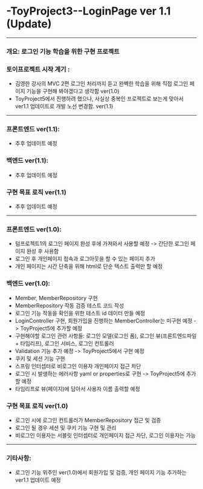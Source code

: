 # -ToyProject3--LoginPage ver 1.1 (Update)

---

### 개요: 로그인 기능 학습을 위한 구현 프로젝트

### 토이프로젝트 시작 계기 : 
- 김영한 강사의 MVC 2편 로그인 처리까지 듣고 완벽한 학습을 위해 
직접 로그인 페이지 기능을 구현해 봐야겠다고 생각함 ver(1.0)
- ToyProject5에서 진행하려 했으나, 사실상 중복인 프로젝트로 보는게 맞아서 ver1.1 업데이트로 개발 노선 변경함. ver(1.1)

---


### 프론트엔드 ver(1.1):
- 추후 업데이트 예정

### 백엔드 ver(1.1): 
- 추후 업데이트 예정

### 구현 목표 로직 ver(1.1)
- 추후 업데이트 예정

---

### 프론트엔드 ver(1.0):
- 텀프로젝트1의 로그인 페이지 완성 후에 가져와서 사용할 예정 -> 간단한 로그인 페이지 완성 후 사용함
- 로그인 후 개인페이지 접속과 로그아웃을 할 수 있는 페이지 추가
- 개인 페이지는 시간 단축을 위해 html로 단순 텍스트 출력만 할 예정

### 백엔드 ver(1.0): 
- Member, MemberRepository 구현
- MemberRepository 작동 검증 테스트 코드 작성
- 로그인 기능 작동을 확인을 위한 테스트 id 데이터 만들 예정  
- LoginController 구현, 회원가입을 진행하는 MemberController는 미구현 예정 -> ToyProject5에 추가할 예정
- 구현해야할 로그인 관련 사항들: 로그인 모델(로그인 폼), 로그인 뷰(프론트엔드파일 + 타임리프), 로그인 서비스, 로그인 컨트롤러
- Validation 기능 추가 예정 -> ToyProject5에서 구현 예정
- 쿠키 및 세션 기능 구현
- 스프링 인터셉터로 비로그인 이용자 개인페이지 접근 차단
- 로그인 시 발생하는 에러사항 yaml or properties로 구현 -> ToyProject5에 추가할 예정
- 타임리프로 뷰(페이지)에 담아서 사용자 이름 출력할 예정


### 구현 목표 로직 ver(1.0)
- 로그인 시에 로그인 컨트롤러가 MemberRepository 접근 및 검증
- 로그인 될 경우 세션 및 쿠키 기능 구현 및 관리
- 비로그인 이용자는 서블릿 인터셉터로 개인페이지 접근 차단, 로그인 이용자는 가능

---

### 기타사항:
- 로그인 기능 위주인 ver(1.0)에서 회원가입 및 검증, 개인 페이지 기능 추가하는 ver1.1 업데이트 예정

